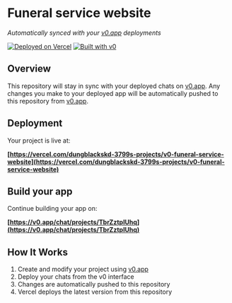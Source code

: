 # Funeral service website

*Automatically synced with your [v0.app](https://v0.app) deployments*

[![Deployed on Vercel](https://img.shields.io/badge/Deployed%20on-Vercel-black?style=for-the-badge&logo=vercel)](https://vercel.com/dungblackskd-3799s-projects/v0-funeral-service-website)
[![Built with v0](https://img.shields.io/badge/Built%20with-v0.app-black?style=for-the-badge)](https://v0.app/chat/projects/TbrZztpIUhq)

## Overview

This repository will stay in sync with your deployed chats on [v0.app](https://v0.app).
Any changes you make to your deployed app will be automatically pushed to this repository from [v0.app](https://v0.app).

## Deployment

Your project is live at:

**[https://vercel.com/dungblackskd-3799s-projects/v0-funeral-service-website](https://vercel.com/dungblackskd-3799s-projects/v0-funeral-service-website)**

## Build your app

Continue building your app on:

**[https://v0.app/chat/projects/TbrZztpIUhq](https://v0.app/chat/projects/TbrZztpIUhq)**

## How It Works

1. Create and modify your project using [v0.app](https://v0.app)
2. Deploy your chats from the v0 interface
3. Changes are automatically pushed to this repository
4. Vercel deploys the latest version from this repository
